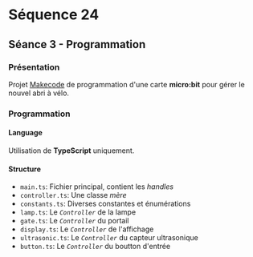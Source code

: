 # Séquence 24
## Séance 3 - Programmation
### Présentation
Projet [Makecode](https://makecode.microbit.org/) de programmation d'une carte **micro:bit** pour gérer le nouvel abri à vélo.
### Programmation
#### Language
Utilisation de **TypeScript** uniquement.
#### Structure
- `main.ts`: Fichier principal, contient les *handles*
- `controller.ts`: Une classe *mère*
- `constants.ts`: Diverses constantes et énumérations
- `lamp.ts`: Le *`Controller`* de la lampe
- `gate.ts`: Le *`Controller`* du portail
- `display.ts`: Le *`Controller`* de l'affichage
- `ultrasonic.ts`: Le *`Controller`* du capteur ultrasonique
- `button.ts`: Le *`Controller`* du boutton d'entrée